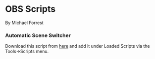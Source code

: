 # OBS Scripts
By Michael Forrest

### Automatic Scene Switcher

Download this script from [here](https://raw.githubusercontent.com/michaelforrest/obs-scripts/master/auto-scene-switcher.lua) and add it under Loaded Scripts via the Tools->Scripts menu.
